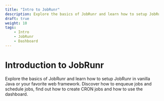 ```yaml
---
title: "Intro to JobRunr"
description: Explore the basics of JobRunr and learn how to setup JobRunr in vanilla Java or your favorite web framework. Discover how to enqueue jobs and schedule jobs, find out how to create CRON jobs and how to use the dashboard.
draft: true
weight: 10
tags:
    - Intro
    - JobRunr
    - Dashboard
---
```


# Introduction to JobRunr

<p class="guides-list-description">Explore the basics of JobRunr and learn how to setup JobRunr in vanilla Java or your favorite web framework. Discover how to enqueue jobs and schedule jobs, find out how to create CRON jobs and how to use the dashboard.</p>